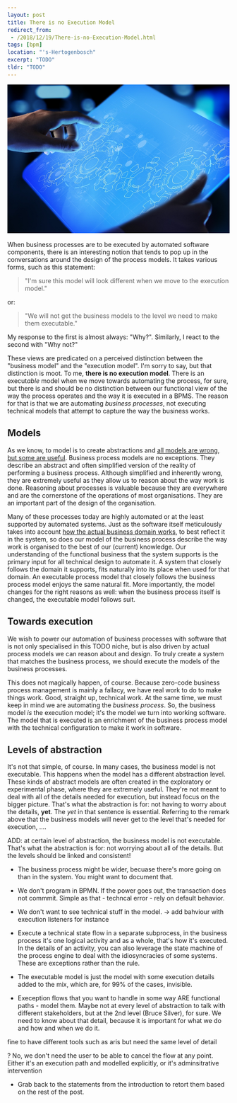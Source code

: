 ```yaml
---
layout: post
title: There is no Execution Model
redirect_from:
 - /2018/12/19/There-is-no-Execution-Model.html
tags: [bpm]
location: "'s-Hertogenbosch"
excerpt: "TODO"
tldr: "TODO"
---
```

![Executable model][executable-model]

When business processes are to be executed by automated software components, there is an interesting notion that tends to pop up in the conversations around the design of the process models. It takes various forms, such as this statement:

> "I'm sure this model will look different when we move to the execution model."

or:
 
> "We will not get the business models to the level we need to make them executable."

My response to the first is almost always: "Why?". Similarly, I react to the second with "Why not?"

These views are predicated on a perceived distinction between the "business model" and the "execution model". I'm sorry to say, but that distinction is moot. To me, **there is no execution model**. There is an execut*able* model when we move towards automating the process, for sure, but there is and should be no distinction between our functional view of the way the process operates and the way it is executed in a BPMS. The reason for that is that we are automating *business processes*, not executing technical models that attempt to capture the way the business works.

## Models

As we know, to model is to create abstractions and [all models are wrong, but some are useful][models-wrong-useful]. Business process models are no exceptions. They describe an abstract and often simplified version of the reality of performing a business process. Although simplified and inherently wrong, they are extremely useful as they allow us to reason about the way work is done. Reasoning about processes is valuable because they are everywhere and are the cornerstone of the operations of most organisations. They are an important part of the design of the organisation.

Many of these processes today are highly automated or at the least supported by automated systems. Just as the software itself meticulously takes into account [how the actual business domain works][domain-driven-design], to best reflect it in the system, so does our model of the business process describe the way work is organised to the best of our (current) knowledge. Our understanding of the functional business that the system supports is the primary input for all technical design to automate it. A system that closely follows the domain it supports, fits naturally into its place when used for that domain. An executable process model that closely follows the business process model enjoys the same natural fit. More importantly, the model changes for the right reasons as well: when the business process itself is changed, the executable model follows suit.

## Towards execution

We wish to power our automation of business processes with software that is not only specialised in this TODO niche, but is also driven by actual process models we can reason about and design. To truly create a system that matches the business process, we should execute the models of the business processes.

This does not magically happen, of course. Because zero-code business process management is mainly a fallacy, we have real work to do to make things work. Good, straight up, technical work. At the same time, we must keep in mind we are automating the *business process*. So, the business model *is* the execution model; it's the model we turn into working software. The model that is executed is an enrichment of the business process model with the technical configuration to make it work in software.

## Levels of abstraction

It's not that simple, of course. In many cases, the business model is not executable. This happens when the model has a different abstraction level. These kinds of abstract models are often created in the exploratory or experimental phase, where they are extremely useful. They're not meant to deal with all of the details needed for execution, but instead focus on the bigger picture. That's what the abstraction is for: not having to worry about the details, **yet**. The *yet* in that sentence is essential. Referring to the remark above that the business models will never get to the level that's needed for execution, ....

ADD: at certain level of abstraction, the business model is not executable. That's what the abstraction is for: not worrying about all of the details. But the levels should be linked and consistent!
* The business process might be wider, becuase there's more going on than in the system. You might want to document that.

* We don't program in BPMN. If the power goes out, the transaction does not commmit. Simple as that - techncal error - rely on default behavior.

* We don't want to see technical stuff in the model. -> add bahviour with execution listeners for instance

* Execute a technical state flow in a separate subprocess, in the business process it's one logical activity and as a whole, that's how it's executed. In the details of an activity, you can also leverage the state machine of the process engine to deal with the idiosyncracies of some systems. These are exceptions rather than the rule.

* The executable model is just the model with some execution details added to the mix, which are, for 99% of the cases, invisible.

* Exeception flows that you want to handle in some way ARE functional paths - model them. Maybe not at every level of abstraction to talk with different stakeholders, but at the 2nd level (Bruce 
Silver), for sure. We need to know about that detail, because it is important for what we do and how and when we do it.

fine to have different tools such as aris but need the same level of detail


? No, we don't need the user to be able to cancel the flow at any point. Either it's an execution path and modelled explicitly, or it's adminsitrative intervention 

* Grab back to the statements from the introduction to retort them based on the rest of the post.




[executable-model]: /assets/images/posts/process-automation.jpg  "Executable model"
[models-wrong-useful]: https://www.quotes.net/quote/58494 "Essentially, all models are wrong, but some are useful."
[domain-driven-design]: http://dddcommunity.org/learning-ddd/what_is_ddd/ "What is Domain-Driven Design?"